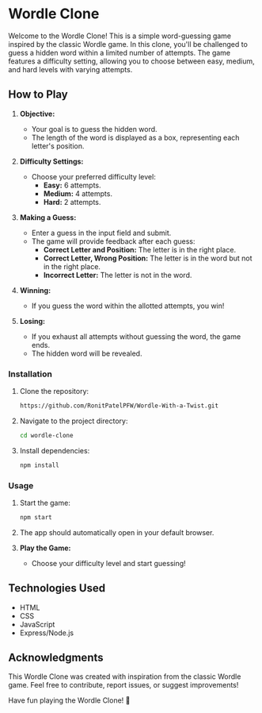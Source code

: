 # Wordle Clone

Welcome to the Wordle Clone! This is a simple word-guessing game inspired by the classic Wordle game. In this clone, you'll be challenged to guess a hidden word within a limited number of attempts. The game features a difficulty setting, allowing you to choose between easy, medium, and hard levels with varying attempts.

## How to Play

1. **Objective:**
   - Your goal is to guess the hidden word.
   - The length of the word is displayed as a box, representing each letter's position.

2. **Difficulty Settings:**
   - Choose your preferred difficulty level:
     - **Easy:** 6 attempts.
     - **Medium:** 4 attempts.
     - **Hard:** 2 attempts.

3. **Making a Guess:**
   - Enter a guess in the input field and submit.
   - The game will provide feedback after each guess:
     - **Correct Letter and Position:** The letter is in the right place.
     - **Correct Letter, Wrong Position:** The letter is in the word but not in the right place.
     - **Incorrect Letter:** The letter is not in the word.

4. **Winning:**
   - If you guess the word within the allotted attempts, you win!

5. **Losing:**
   - If you exhaust all attempts without guessing the word, the game ends.
   - The hidden word will be revealed.

### Installation

1. Clone the repository:

   ```bash
   https://github.com/RonitPatelPFW/Wordle-With-a-Twist.git
   ```

2. Navigate to the project directory:

   ```bash
   cd wordle-clone
   ```

3. Install dependencies:

   ```bash
   npm install
   ```

### Usage

1. Start the game:

   ```bash
   npm start
   ```

2. The app should automatically open in your default browser.

3. **Play the Game:**
   - Choose your difficulty level and start guessing!

## Technologies Used

- HTML
- CSS
- JavaScript
- Express/Node.js

## Acknowledgments

This Wordle Clone was created with inspiration from the classic Wordle game. Feel free to contribute, report issues, or suggest improvements!

Have fun playing the Wordle Clone! 🎉
